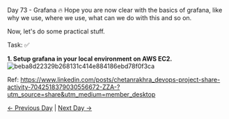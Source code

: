 Day 73 - Grafana 🔥
Hope you are now clear with the basics of grafana, like why we use, where we use, what can we do with this and so on.

Now, let's do some practical stuff.


Task: ✅

**1. Setup grafana in your local environment on AWS EC2.** <br>
![beba8d22329b268131c414e884186ebd78f0f3ca](https://github.com/iamamash/90DaysOfDevOps/assets/42666741/bc84dc3d-ce34-4111-a3a2-063347130a7c)


Ref: https://www.linkedin.com/posts/chetanrakhra_devops-project-share-activity-7042518379030556672-ZZA-?utm_source=share&utm_medium=member_desktop

[← Previous Day](../day72/mysolution.md) | [Next Day →](../day74/mysolution.md)
